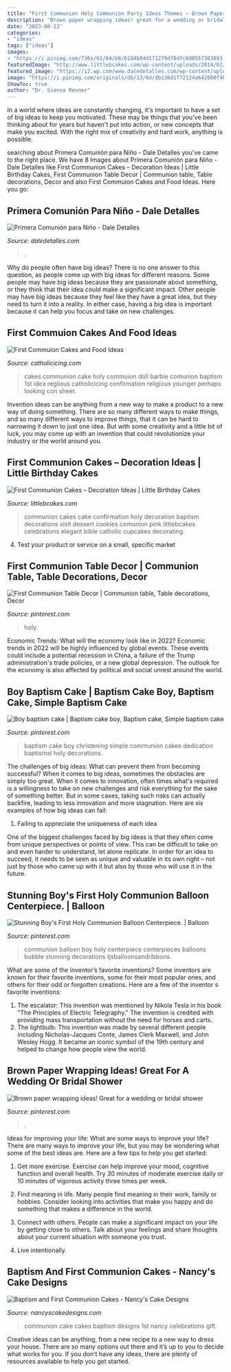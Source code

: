 ```yaml
---
title: "First Communion Holy Communion Party Ideas Themes ~ Brown Paper Wrapping Ideas! Great For A Wedding Or Bridal Shower"
description: "Brown paper wrapping ideas! great for a wedding or bridal shower"
date: "2023-08-13"
categories:
- "ideas"
tags: ["ideas"]
images:
- "https://i.pinimg.com/736x/61/84/b8/6184b84d171279d78dfc690557383693.jpg"
featuredImage: "http://www.littlebcakes.com/wp-content/uploads/2014/02/First-Communion-Cake-Ideas.jpg"
featured_image: "https://i2.wp.com/www.daledetalles.com/wp-content/uploads/2016/02/11-14.jpg?resize=696%2C928"
image: "https://i.pinimg.com/originals/db/13/6d/db136d1f72124a642000f4b9ee3ec7f1.jpg"
ShowToc: true
author: "Dr. Sienna Renner"
---
```



In a world where ideas are constantly changing, it's important to have a set of big ideas to keep you motivated. These may be things that you've been thinking about for years but haven't put into action, or new concepts that make you excited. With the right mix of creativity and hard work, anything is possible.

	

		
searching about Primera Comunión para Niño - Dale Detalles you've came to the right place. We have 8 Images about Primera Comunión para Niño - Dale Detalles like First Communion Cakes – Decoration Ideas | Little Birthday Cakes, First Communion Table Decor | Communion table, Table decorations, Decor and also First Commuion Cakes and Food Ideas. Here you go:
		
    
## Primera Comunión Para Niño - Dale Detalles

<img loading=lazy src="https://i2.wp.com/www.daledetalles.com/wp-content/uploads/2016/02/11-14.jpg?resize=696%2C928" onerror="this.onerror=null;this.src='https://tse2.mm.bing.net/th?id=OIP.7OYVF9D8glowwEBtvRps7QHaJ4&amp;pid=15.1';" alt="Primera Comunión para Niño - Dale Detalles">

_Source: daledetalles.com_

>. 

	

Why do people often have big ideas?
There is no one answer to this question, as people come up with big ideas for different reasons. Some people may have big ideas because they are passionate about something, or they think that their idea could make a significant impact. Other people may have big ideas because they feel like they have a great idea, but they need to turn it into a reality. In either case, having a big idea is important because it can help you focus and take on new challenges.

    
## First Commuion Cakes And Food Ideas

<img loading=lazy src="http://3.bp.blogspot.com/_pUXaddJMQyw/S7_pVnfDjNI/AAAAAAAACKY/LqICPRhcJ7c/s1600/communion8.JPG" onerror="this.onerror=null;this.src='https://tse1.mm.bing.net/th?id=OIP.KXwKS0QyVrxizeUbmaF9ygHaJ4&amp;pid=15.1';" alt="First Commuion Cakes and Food Ideas">

_Source: catholicicing.com_

>cakes communion cake holy commuion doll barbie comunion baptism 1st idea reglious catholicicing confirmation religious younger perhaps looking con sheet. 

	

Invention ideas can be anything from a new way to make a product to a new way of doing something. There are so many different ways to make things, and so many different ways to improve things, that it can be hard to narrowing it down to just one idea. But with some creativity and a little bit of luck, you may come up with an invention that could revolutionize your industry or the world around you.

    
## First Communion Cakes – Decoration Ideas | Little Birthday Cakes

<img loading=lazy src="http://www.littlebcakes.com/wp-content/uploads/2014/02/First-Communion-Cake-Ideas.jpg" onerror="this.onerror=null;this.src='https://tse2.mm.bing.net/th?id=OIP.1RPWOvpRM8PYYx0NG-ujNAHaLV&amp;pid=15.1';" alt="First Communion Cakes – Decoration Ideas | Little Birthday Cakes">

_Source: littlebcakes.com_

>communion cakes cake confirmation holy decoration baptism decorations visit dessert cookies comunion pink littlebcakes celebrations elegant bible catholic cupcakes decorating. 

	

4. Test your product or service on a small, specific market

    
## First Communion Table Decor | Communion Table, Table Decorations, Decor

<img loading=lazy src="https://i.pinimg.com/originals/dd/7a/8d/dd7a8d48bbf4ae86aaa7ce81d5dad674.jpg" onerror="this.onerror=null;this.src='https://tse3.mm.bing.net/th?id=OIP.ssbJzCtTrZVzSk1Gmow3UwHaJ4&amp;pid=15.1';" alt="First Communion Table Decor | Communion table, Table decorations, Decor">

_Source: pinterest.com_

>holy. 

	

Economic Trends: What will the economy look like in 2022?
Economic trends in 2022 will be highly influenced by global events. These events could include a potential recession in China, a failure of the Trump administration's trade policies, or a new global depression. The outlook for the economy is also affected by political and social unrest around the world.

    
## Boy Baptism Cake | Baptism Cake Boy, Baptism Cake, Simple Baptism Cake

<img loading=lazy src="https://i.pinimg.com/736x/61/84/b8/6184b84d171279d78dfc690557383693.jpg" onerror="this.onerror=null;this.src='https://tse1.mm.bing.net/th?id=OIP.K-G-3SdcRLdcL0Tx17KvSAHaJ3&amp;pid=15.1';" alt="Boy baptism cake | Baptism cake boy, Baptism cake, Simple baptism cake">

_Source: pinterest.com_

>baptism cake boy christening simple communion cakes dedication baptismal holy decorations. 

	

The challenges of big ideas: What can prevent them from becoming successful?
When it comes to big ideas, sometimes the obstacles are simply too great. When it comes to innovation, often times what's required is a willingness to take on new challenges and risk everything for the sake of something better. But in some cases, taking such risks can actually backfire, leading to less innovation and more stagnation. Here are six examples of how big ideas can fail:
1) Failing to appreciate the uniqueness of each idea

One of the biggest challenges faced by big ideas is that they often come from unique perspectives or points of view. This can be difficult to take on and even harder to understand, let alone replicate. In order for an idea to succeed, it needs to be seen as unique and valuable in its own right – not just by those who came up with it but also by those who will use it in the future.

    
## Stunning Boy&#039;s First Holy Communion Balloon Centerpiece. | Balloon

<img loading=lazy src="https://i.pinimg.com/736x/82/0b/df/820bdf4a42798e2a435fb58df453a1da.jpg" onerror="this.onerror=null;this.src='https://tse2.mm.bing.net/th?id=OIP.mEe_UIKC8w4ulLxDDiyAiQHaJ3&amp;pid=15.1';" alt="Stunning Boy&#039;s First Holy Communion Balloon Centerpiece. | Balloon">

_Source: pinterest.com_

>communion balloon boy holy centerpiece centerpieces balloons bubble stunning decorations tjsballoonsandribbons. 

	

What are some of the inventor’s favorite inventions?
Some inventors are known for their favorite inventions, some for their most popular ones, and others for their odd or forgotten creations. Here are a few of the inventor s favorite inventions:
1. The escalator: This invention was mentioned by Nikola Tesla in his book "The Principles of Electric Telegraphy." The invention is credited with providing mass transportation without the need for horses and carts.
2. The lightbulb: This invention was made by several different people including Nicholas-Jacques Conte, James Clerk Maxwell, and John Wesley Hogg. It became an iconic symbol of the 19th century and helped to change how people view the world.

    
## Brown Paper Wrapping Ideas! Great For A Wedding Or Bridal Shower

<img loading=lazy src="https://i.pinimg.com/originals/db/13/6d/db136d1f72124a642000f4b9ee3ec7f1.jpg" onerror="this.onerror=null;this.src='https://tse3.mm.bing.net/th?id=OIP.thJLsAOEi4Ahlve-Y8KNcQHaJ4&amp;pid=15.1';" alt="Brown paper wrapping ideas! Great for a wedding or bridal shower">

_Source: pinterest.com_

>. 

	

Ideas for improving your life: What are some ways to improve your life?
There are many ways to improve your life, but you may be wondering what some of the best ideas are. Here are a few tips to help you get started:
1. Get more exercise. Exercise can help improve your mood, cognitive function and overall health. Try 30 minutes of moderate exercise daily or 10 minutes of vigorous activity three times per week.

2. Find meaning in life. Many people find meaning in their work, family or hobbies. Consider looking into activities that make you happy and do something that makes a difference in the world.

3. Connect with others. People can make a significant impact on your life by getting close to others. Talk about your feelings and share thoughts about your current situation with someone you trust.

4. Live intentionally.

    
## Baptism And First Communion Cakes - Nancy&#039;s Cake Designs

<img loading=lazy src="https://nancyscakedesigns.com/wp-content/uploads/2017/01/First-Communion-Cake-1-768x1024.jpg" onerror="this.onerror=null;this.src='https://tse1.mm.bing.net/th?id=OIP.1Dmp--clFaGXEo10mk5MqgHaJ4&amp;pid=15.1';" alt="Baptism and First Communion Cakes - Nancy&#039;s Cake Designs">

_Source: nancyscakedesigns.com_

>communion cake cakes baptism designs 1st nancy celebrations gift. 

	

Creative ideas can be anything, from a new recipe to a new way to dress your house. There are so many options out there and it’s up to you to decide what works for you. If you don’t have any ideas, there are plenty of resources available to help you get started.

